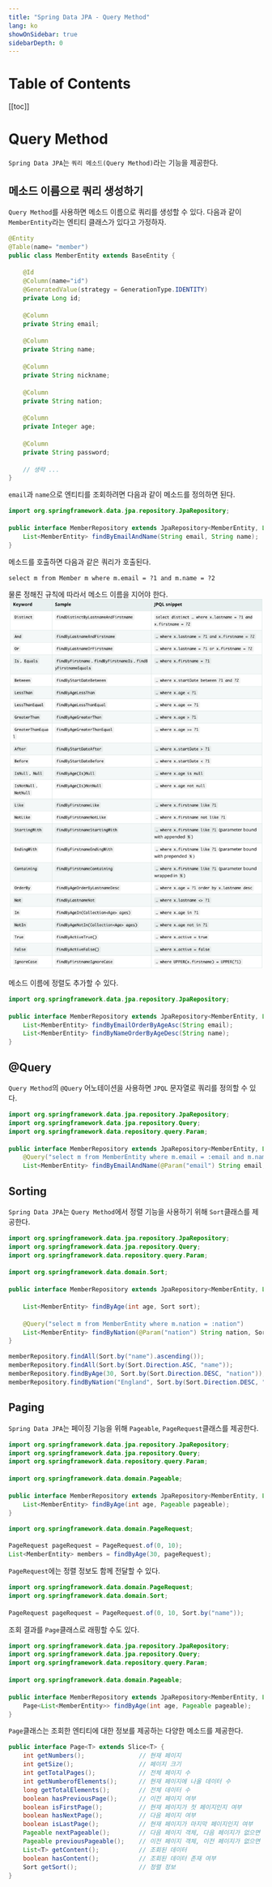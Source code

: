 ```yaml
---
title: "Spring Data JPA - Query Method"
lang: ko
showOnSidebar: true
sidebarDepth: 0
---
```


# Table of Contents
[[toc]]

# Query Method
`Spring Data JPA`는 `쿼리 메소드(Query Method)`라는 기능을 제공한다. 

## 메소드 이름으로 쿼리 생성하기
`Query Method`를 사용하면 메소드 이름으로 쿼리를 생성할 수 있다. 다음과 같이 `MemberEntity`라는 엔티티 클래스가 있다고 가정하자.
``` java
@Entity
@Table(name= "member")
public class MemberEntity extends BaseEntity {

    @Id
    @Column(name="id")
    @GeneratedValue(strategy = GenerationType.IDENTITY)
    private Long id;

    @Column
    private String email;

    @Column
    private String name;

    @Column
    private String nickname;

    @Column
    private String nation;

    @Column
    private Integer age;

    @Column
    private String password;

    // 생략 ...
}
```
`email`과 `name`으로 엔티티를 조회하려면 다음과 같이 메소드를 정의하면 된다.
``` java
import org.springframework.data.jpa.repository.JpaRepository;

public interface MemberRepository extends JpaRepository<MemberEntity, Long> {
    List<MemberEntity> findByEmailAndName(String email, String name);
}
```
메소드를 호출하면 다음과 같은 쿼리가 호출된다.
```
select m from Member m where m.email = ?1 and m.name = ?2
```

물론 정해진 규칙에 따라서 메소드 이름을 지어야 한다.
![](./220402_spring_data_jpa_query_method/1.png)

메소드 이름에 정렬도 추가할 수 있다.

``` java
import org.springframework.data.jpa.repository.JpaRepository;

public interface MemberRepository extends JpaRepository<MemberEntity, Long> {
    List<MemberEntity> findByEmailOrderByAgeAsc(String email);
    List<MemberEntity> findByNameOrderByAgeDesc(String name);
}
```

## @Query
`Query Method`의 `@Query` 어노테이션을 사용하면 `JPQL` 문자열로 쿼리를 정의할 수 있다.
``` java
import org.springframework.data.jpa.repository.JpaRepository;
import org.springframework.data.jpa.repository.Query;
import org.springframework.data.repository.query.Param;

public interface MemberRepository extends JpaRepository<MemberEntity, Long> {
    @Query("select m from MemberEntity where m.email = :email and m.name = :name")
    List<MemberEntity> findByEmailAndName(@Param("email") String email, @Param("name") String name);
```

## Sorting
`Spring Data JPA`는 `Query Method`에서 정렬 기능을 사용하기 위해 `Sort`클래스를 제공한다.
``` java
import org.springframework.data.jpa.repository.JpaRepository;
import org.springframework.data.jpa.repository.Query;
import org.springframework.data.repository.query.Param;

import org.springframework.data.domain.Sort;

public interface MemberRepository extends JpaRepository<MemberEntity, Long> {

    List<MemberEntity> findByAge(int age, Sort sort);

    @Query("select m from MemberEntity where m.nation = :nation")
    List<MemberEntity> findByNation(@Param("nation") String nation, Sort sort);
}
```
``` java
memberRepository.findAll(Sort.by("name").ascending());
memberRepository.findAll(Sort.by(Sort.Direction.ASC, "name"));
memberRepository.findByAge(30, Sort.by(Sort.Direction.DESC, "nation"));
memberRepository.findByNation("England", Sort.by(Sort.Direction.DESC, "name").and(Sort.by(Sort.Direction.ASC, "age")));
```

## Paging
`Spring Data JPA`는 페이징 기능을 위해 `Pageable`, `PageRequest`클래스를 제공한다.
``` java
import org.springframework.data.jpa.repository.JpaRepository;
import org.springframework.data.jpa.repository.Query;
import org.springframework.data.repository.query.Param;

import org.springframework.data.domain.Pageable;

public interface MemberRepository extends JpaRepository<MemberEntity, Long> {
    List<MemberEntity> findByAge(int age, Pageable pageable);
}
```
``` java
import org.springframework.data.domain.PageRequest;

PageRequest pageRequest = PageRequest.of(0, 10);
List<MemberEntity> members = findByAge(30, pageRequest);
```
`PageRequest`에는 정렬 정보도 함께 전달할 수 있다.
``` java
import org.springframework.data.domain.PageRequest;
import org.springframework.data.domain.Sort;

PageRequest pageRequest = PageRequest.of(0, 10, Sort.by("name"));
```
조회 결과를 `Page`클래스로 래핑할 수도 있다.
``` java
import org.springframework.data.jpa.repository.JpaRepository;
import org.springframework.data.jpa.repository.Query;
import org.springframework.data.repository.query.Param;

import org.springframework.data.domain.Pageable;

public interface MemberRepository extends JpaRepository<MemberEntity, Long> {
    Page<List<MemberEntity>> findByAge(int age, Pageable pageable);
}
```
`Page`클래스는 조회한 엔티티에 대한 정보를 제공하는 다양한 메소드를 제공한다.
``` java
public interface Page<T> extends Slice<T> {
    int getNumbers();               // 현재 페이지
    int getSize();                  // 페이지 크기
    int getTotalPages();            // 전체 페이지 수
    int getNumberofElements();      // 현재 페이지에 나올 데이터 수
    long getTotalElements();        // 전체 데이터 수
    boolean hasPreviousPage();      // 이전 페이지 여부
    boolean isFirstPage();          // 현재 페이지가 첫 페이지인지 여부
    boolean hasNextPage();          // 다음 페이지 여부
    boolean isLastPage();           // 현재 페이지가 마지막 페이지인지 여부
    Pageable nextPageable();        // 다음 페이지 객체, 다음 페이지가 없으면 null
    Pageable previousPageable();    // 이전 페이지 객체, 이전 페이지가 없으면 null
    List<T> getContent();           // 조회된 데이터
    boolean hasContent();           // 조회된 데이터 존재 여부
    Sort getSort();                 // 정렬 정보
}
```

